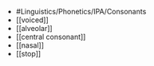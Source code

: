 - #Linguistics/Phonetics/IPA/Consonants
- [[voiced]]
- [[alveolar]]
- [[central consonant]]
- [[nasal]]
- [[stop]]